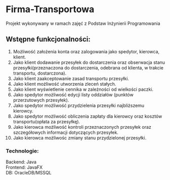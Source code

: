 # Firma-Transportowa
Projekt wykonywany w ramach zajęć z Podstaw Inżynierii Programowania

## Wstępne funkcjonalności: 
1.  Możliwość założenia konta oraz zalogowania jako spedytor, kierowca, klient.
2.  Jako klient dodawanie przesyłek do dostarczenia oraz obserwacja stanu przesyłki(przeznaczona do dostarczenia, odebrana od klienta, w trakcie transportu, dostarczona).
3.  Jako klient zaakceptowanie zasad transportu przesyłki.
4.  Jako klient możliwość utworzenia zleceń stałych.
5.  Jako klient wyświetlenie cennika w zależności od wielkości paczki.
6.  Jako spedytor możliwość edycji listy oddziałów (punktów przerzutowych przesyłek).
7.  Jako spedytor możliwość przydzielenia przesyłki najbliższemu kierowcy.
8.  Jako spedytor możliwość obliczenia zapłaty dla kierowcy oraz kosztów transportu(opłata za przesyłkę).
9.  Jako kierowca możliwość kontroli przeznaczonych przesyłek oraz szczegółowych informacji dotyczących przesyłek.
10. Jako kierowca możliwośc zmiany stanu przydzielonej przesyłki.

### Technologie:
Backend: Java<br/>
Frontend: JavaFX<br/>
DB: OracleDB/MSSQL

